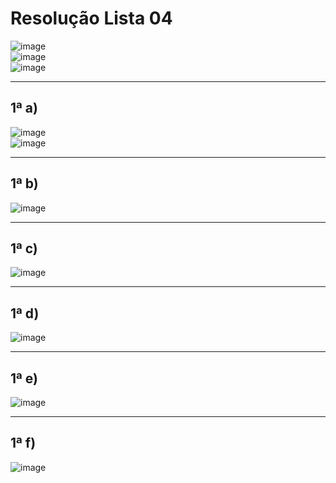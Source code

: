 # Resolução Lista 04

![image](https://github.com/user-attachments/assets/60fe9a05-a6fd-44a7-b56f-66ee0b2cd14a)<br>
![image](https://github.com/user-attachments/assets/194af41b-8ff6-4a96-a2c4-2b14fcffa6a6)<br>
![image](https://github.com/user-attachments/assets/1e52ee8e-93db-4871-9435-0627e0907c56)

---
## 1ª a)

![image](https://github.com/user-attachments/assets/a2cdb58d-735c-4808-8f69-d736550ae6b9)<br>
![image](https://github.com/user-attachments/assets/c2b424bb-ca49-4b54-8e34-a6d736f54cff)

---
## 1ª b)

![image](https://github.com/user-attachments/assets/a7fb8521-474c-4243-9b15-59dbd45f441e)

---
## 1ª c)

![image](https://github.com/user-attachments/assets/e331a22b-1dd6-4729-b888-8c0d0ccf988a)

---
## 1ª d)

![image](https://github.com/user-attachments/assets/7a064e39-4c42-4b0a-888e-88aca4d8076f)

---
## 1ª e)

![image](https://github.com/user-attachments/assets/e6144001-f174-4b9e-87a4-9f5efc5104b4)

---
## 1ª f)

![image](https://github.com/user-attachments/assets/b5acadd2-5e77-4b5e-b697-9a2cc23d5967)
